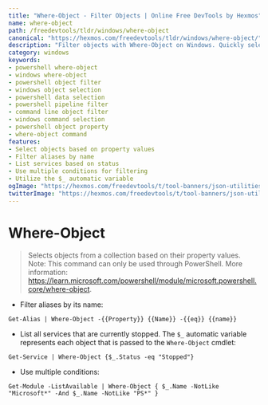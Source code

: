 ```yaml
---
title: "Where-Object - Filter Objects | Online Free DevTools by Hexmos"
name: where-object
path: /freedevtools/tldr/windows/where-object
canonical: "https://hexmos.com/freedevtools/tldr/windows/where-object/"
description: "Filter objects with Where-Object on Windows. Quickly select data based on properties. Free online tool, no registration required."
category: windows
keywords:
- powershell where-object
- windows where-object
- powershell object filter
- windows object selection
- powershell data selection
- powershell pipeline filter
- command line object filter
- windows command selection
- powershell object property
- where-object command
features:
- Select objects based on property values
- Filter aliases by name
- List services based on status
- Use multiple conditions for filtering
- Utilize the $_ automatic variable
ogImage: "https://hexmos.com/freedevtools/t/tool-banners/json-utilities-banner.png"
twitterImage: "https://hexmos.com/freedevtools/t/tool-banners/json-utilities-banner.png"
---
```


# Where-Object

> Selects objects from a collection based on their property values.
> Note: This command can only be used through PowerShell.
> More information: <https://learn.microsoft.com/powershell/module/microsoft.powershell.core/where-object>.

- Filter aliases by its name:

`Get-Alias | Where-Object -{{Property}} {{Name}} -{{eq}} {{name}}`

- List all services that are currently stopped. The `$_` automatic variable represents each object that is passed to the `Where-Object` cmdlet:

`Get-Service | Where-Object {$_.Status -eq "Stopped"}`

- Use multiple conditions:

`Get-Module -ListAvailable | Where-Object { $_.Name -NotLike "Microsoft*" -And $_.Name -NotLike "PS*" }`
